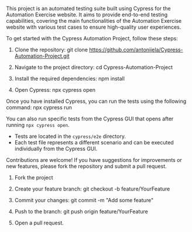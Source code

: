This project is an automated testing suite built using Cypress for the Automation Exercise website.
It aims to provide end-to-end testing capabilities, covering the main functionalities of the Automation Exercise website with various test cases to ensure high-quality user experiences.

To get started with the Cypress Automation Project, follow these steps:

1. Clone the repository:
   git clone https://github.com/antonijela/Cypress-Automation-Project.git


2. Navigate to the project directory:
   cd Cypress-Automation-Project


3. Install the required dependencies:
   npm install


4. Open Cypress:
   npx cypress open


Once you have installed Cypress, you can run the tests using the following command:
npx cypress run

You can also run specific tests from the Cypress GUI that opens after running `npx cypress open`.

- Tests are located in the `cypress/e2e` directory.
- Each test file represents a different scenario and can be executed individually from the Cypress GUI.

Contributions are welcome! If you have suggestions for improvements or new features, please fork the repository and submit a pull request. 

1. Fork the project
2. Create your feature branch:
   git checkout -b feature/YourFeature

3. Commit your changes:
   git commit -m "Add some feature"

4. Push to the branch:
   git push origin feature/YourFeature

5. Open a pull request.


